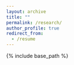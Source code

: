 ```yaml
---
layout: archive
title: ""
permalink: /research/
author_profile: true
redirect_from:
  - /resume
---
```


{% include base_path %}



